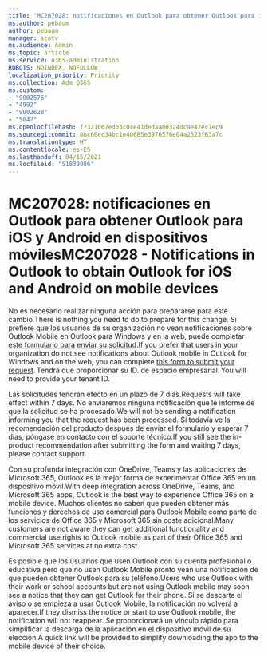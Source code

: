 ```yaml
---
title: 'MC207028: notificaciones en Outlook para obtener Outlook para iOS y Android en dispositivos móviles'
ms.author: pebaum
author: pebaum
manager: scotv
ms.audience: Admin
ms.topic: article
ms.service: o365-administration
ROBOTS: NOINDEX, NOFOLLOW
localization_priority: Priority
ms.collection: Adm_O365
ms.custom:
- "9002576"
- "4992"
- "9002628"
- "5047"
ms.openlocfilehash: f7321067edb3c0ce41dedaa00324dcae42ec7ec9
ms.sourcegitcommit: 8bc60ec34bc1e40685e3976576e04a2623f63a7c
ms.translationtype: HT
ms.contentlocale: es-ES
ms.lasthandoff: 04/15/2021
ms.locfileid: "51830086"
---
```

# <a name="mc207028---notifications-in-outlook-to-obtain-outlook-for-ios-and-android-on-mobile-devices"></a><span data-ttu-id="4408b-102">MC207028: notificaciones en Outlook para obtener Outlook para iOS y Android en dispositivos móviles</span><span class="sxs-lookup"><span data-stu-id="4408b-102">MC207028 - Notifications in Outlook to obtain Outlook for iOS and Android on mobile devices</span></span>

<span data-ttu-id="4408b-103">No es necesario realizar ninguna acción para prepararse para este cambio.</span><span class="sxs-lookup"><span data-stu-id="4408b-103">There is nothing you need to do to prepare for this change.</span></span> <span data-ttu-id="4408b-104">Si prefiere que los usuarios de su organización no vean notificaciones sobre Outlook Mobile en Outlook para Windows y en la web, puede completar [este formulario para enviar su solicitud](https://aka.ms/MC207028).</span><span class="sxs-lookup"><span data-stu-id="4408b-104">If you prefer that users in your organization do not see notifications about Outlook mobile in Outlook for Windows and on the web, you can complete [this form to submit your request](https://aka.ms/MC207028).</span></span><span data-ttu-id="4408b-105"> Tendrá que proporcionar su ID. de espacio empresarial.</span><span class="sxs-lookup"><span data-stu-id="4408b-105"> You will need to provide your tenant ID.</span></span> 

<span data-ttu-id="4408b-106">Las solicitudes tendrán efecto en un plazo de 7 días.</span><span class="sxs-lookup"><span data-stu-id="4408b-106">Requests will take effect within 7 days.</span></span> <span data-ttu-id="4408b-107">No enviaremos ninguna notificación que le informe de que la solicitud se ha procesado.</span><span class="sxs-lookup"><span data-stu-id="4408b-107">We will not be sending a notification informing you that the request has been processed.</span></span> <span data-ttu-id="4408b-108">Si todavía ve la recomendación del producto después de enviar el formulario y esperar 7 días, póngase en contacto con el soporte técnico.</span><span class="sxs-lookup"><span data-stu-id="4408b-108">If you still see the in-product recommendation after submitting the form and waiting 7 days, please contact support.</span></span>

<span data-ttu-id="4408b-109">Con su profunda integración con OneDrive, Teams y las aplicaciones de Microsoft 365, Outlook es la mejor forma de experimentar Office 365 en un dispositivo móvil.</span><span class="sxs-lookup"><span data-stu-id="4408b-109">With deep integration across OneDrive, Teams, and Microsoft 365 apps, Outlook is the best way to experience Office 365 on a mobile device.</span></span> <span data-ttu-id="4408b-110">Muchos clientes no saben que pueden obtener más funciones y derechos de uso comercial para Outlook Mobile como parte de los servicios de Office 365 y Microsoft 365 sin coste adicional.</span><span class="sxs-lookup"><span data-stu-id="4408b-110">Many customers are not aware they can get additional functionality and commercial use rights to Outlook mobile as part of their Office 365 and Microsoft 365 services at no extra cost.</span></span>

<span data-ttu-id="4408b-111">Es posible que los usuarios que usen Outlook con su cuenta profesional o educativa pero que no usen Outlook Mobile pronto vean una notificación de que pueden obtener Outlook para su teléfono.</span><span class="sxs-lookup"><span data-stu-id="4408b-111">Users who use Outlook with their work or school accounts but are not using Outlook mobile may soon see a notice that they can get Outlook for their phone.</span></span> <span data-ttu-id="4408b-112">Si se descarta el aviso o se empieza a usar Outlook Mobile, la notificación no volverá a aparecer.</span><span class="sxs-lookup"><span data-stu-id="4408b-112">If they dismiss the notice or start to use Outlook mobile, the notification will not reappear.</span></span> <span data-ttu-id="4408b-113">Se proporcionará un vínculo rápido para simplificar la descarga de la aplicación en el dispositivo móvil de su elección.</span><span class="sxs-lookup"><span data-stu-id="4408b-113">A quick link will be provided to simplify downloading the app to the mobile device of their choice.</span></span>
